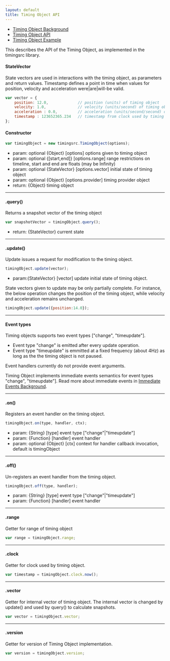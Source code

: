 ```yaml
---
layout: default
title: Timing Object API
---
```


- [Timing Object Background](background_timingobject.html)
- [Timing Object API](api_timingobject.html)
- [Timing Object Example](exp_timingobject.html)

This describes the API of the Timing Object, as implemented in the timingsrc library.

#### StateVector

State vectors are used in interactions with the timing object, as parameters and return values. 
Timestamp defines a point in time when values for position, velocity and acceleration were|are|will-be valid. 

```javascript
var vector = {
	position: 12.0,             // position (units) of timing object
	velocity: 1.0,              // velocity (units/second) of timing object
	acceleration : 0.0, 		// acceleration (units/second/second) of timing object
	timestamp : 123652365.234   // timestamp from clock used by timing object (seconds)
};
```


#### Constructor

```javascript
var timingObject = new timingsrc.TimingObject(options);
```
- param: optional {Object} [options] options given to timing object
- param: optional {[start,end]} [options.range] range restrictions on timeline, start and end are floats (may be Infinity)
- param: optional {StateVector} [options.vector] initial state of timing object
- param: optional {Object} [options.provider] timing provider object
- return: {Object} timing object

---
#### .query()
Returns a snapshot vector of the timing object

```javascript
var snapshotVector = timingObject.query();
```

- return: {StateVector} current state

---
#### .update()
Update issues a request for modification to the timing object.


```javascript
timingObject.update(vector);
```
- param:{StateVector} [vector] update initial state of timing object. 

State vectors given to update may be only partially complete. For instance, the below operation changes
the position of the timing object, while velocity and acceleration remains unchanged.

```javascript
timingObject.update({position:14.0});
```

---
#### Event types
Timing objects supports two event types ["change", "timeupdate"].

- Event type "change" is emitted after every update operation. 
- Event type "timeupdate" is emmitted at a fixed frequency (about 4Hz) as long as the the timing object is not paused.

Event handlers currently do not provide event arguments.

Timing Object implements immediate events semantics for event types "change", "timeupdate"].
Read more about immediate events in [Immediate Events Background](background_eventing.html).


---
#### .on()
Registers an event handler on the timing object.

```javascript
timingObject.on(type, handler, ctx);
```

- param: {String} [type] event type ["change"|"timeupdate"]
- param: {Function} [handler] event handler
- param: optional {Object} [ctx] context for handler callback invocation, default is timingObject

---
#### .off()
Un-registers an event handler from the timing object.

```javascript
timingObject.off(type, handler);
```

- param: {String} [type] event type ["change"|"timeupdate"]
- param: {Function} [handler] event handler

---
#### .range
Getter for range of timing object

```javascript
var range = timingObject.range;
```

---
#### .clock
Getter for clock used by timing object.

```javascript
var timestamp = timingObject.clock.now();
```
---
#### .vector
Getter for internal vector of timing object. The internal vector is changed by update() and used by query() to calculate snapshots. 

```javascript
var vector = timingObject.vector;
```

---
#### .version
Getter for version of Timing Object implementation.

```javascript
var version = timingObject.version;
```
